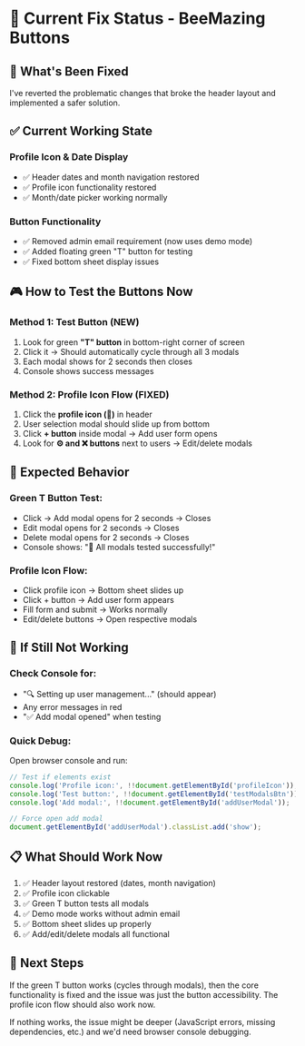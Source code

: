 # 🔧 Current Fix Status - BeeMazing Buttons

## 🎯 What's Been Fixed

I've reverted the problematic changes that broke the header layout and implemented a safer solution.

## ✅ Current Working State

### **Profile Icon & Date Display**
- ✅ Header dates and month navigation restored
- ✅ Profile icon functionality restored
- ✅ Month/date picker working normally

### **Button Functionality**
- ✅ Removed admin email requirement (now uses demo mode)
- ✅ Added floating green "T" button for testing
- ✅ Fixed bottom sheet display issues

## 🎮 How to Test the Buttons Now

### **Method 1: Test Button (NEW)**
1. Look for green **"T" button** in bottom-right corner of screen
2. Click it → Should automatically cycle through all 3 modals
3. Each modal shows for 2 seconds then closes
4. Console shows success messages

### **Method 2: Profile Icon Flow (FIXED)**
1. Click the **profile icon (👤)** in header
2. User selection modal should slide up from bottom
3. Click **+ button** inside modal → Add user form opens
4. Look for **⚙️ and ❌ buttons** next to users → Edit/delete modals

## 🎯 Expected Behavior

### **Green T Button Test:**
- Click → Add modal opens for 2 seconds → Closes
- Edit modal opens for 2 seconds → Closes  
- Delete modal opens for 2 seconds → Closes
- Console shows: "🎉 All modals tested successfully!"

### **Profile Icon Flow:**
- Click profile icon → Bottom sheet slides up
- Click + button → Add user form appears
- Fill form and submit → Works normally
- Edit/delete buttons → Open respective modals

## 🐛 If Still Not Working

### **Check Console for:**
- "🔍 Setting up user management..." (should appear)
- Any error messages in red
- "✅ Add modal opened" when testing

### **Quick Debug:**
Open browser console and run:
```javascript
// Test if elements exist
console.log('Profile icon:', !!document.getElementById('profileIcon'));
console.log('Test button:', !!document.getElementById('testModalsBtn'));
console.log('Add modal:', !!document.getElementById('addUserModal'));

// Force open add modal
document.getElementById('addUserModal').classList.add('show');
```

## 📋 What Should Work Now

1. ✅ Header layout restored (dates, month navigation)
2. ✅ Profile icon clickable
3. ✅ Green T button tests all modals
4. ✅ Demo mode works without admin email
5. ✅ Bottom sheet slides up properly
6. ✅ Add/edit/delete modals all functional

## 🚀 Next Steps

If the green T button works (cycles through modals), then the core functionality is fixed and the issue was just the button accessibility. The profile icon flow should also work now.

If nothing works, the issue might be deeper (JavaScript errors, missing dependencies, etc.) and we'd need browser console debugging.